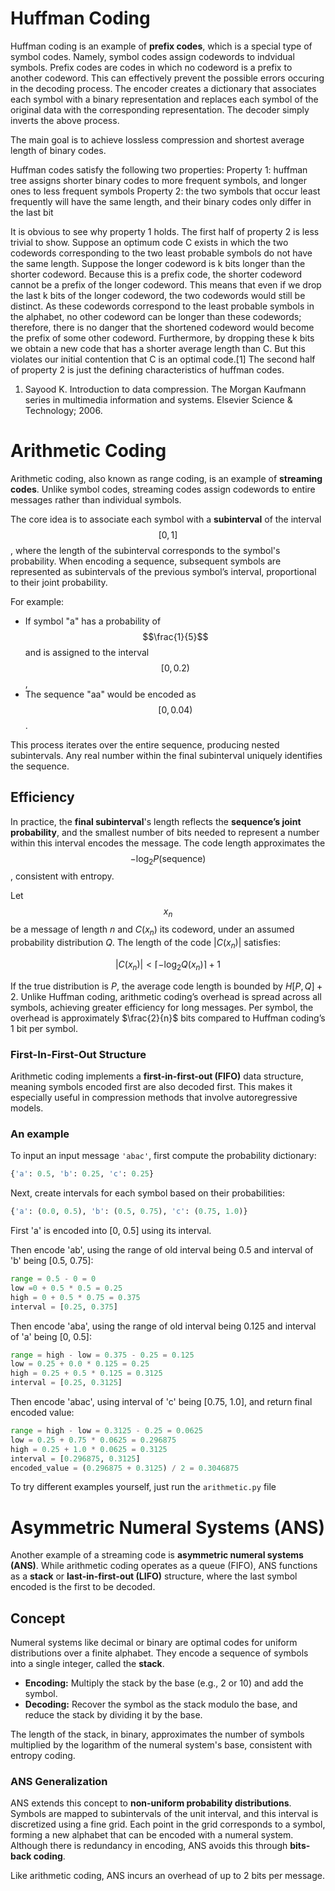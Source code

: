 # Huffman Coding

Huffman coding is an example of **prefix codes**, which is a special type of symbol codes. Namely, symbol codes assign codewords to indvidual symbols. Prefix codes are codes in which no codeword is a prefix to another codeword. This can effectively prevent the possible errors occuring in the decoding process. The encoder creates a dictionary that associates each symbol with a binary representation and replaces each symbol of the original data with the corresponding representation. The decoder simply inverts the above process.

The main goal is to achieve lossless compression and shortest average length of binary codes.

Huffman codes satisfy the following two properties:
Property 1: huffman tree assigns shorter binary codes to more frequent symbols, and longer ones to less frequent symbols
Property 2: the two symbols that occur least frequently will have the same length, and their binary codes only differ in the last bit

It is obvious to see why property 1 holds.
The first half of property 2 is less trivial to show. Suppose an optimum code C exists in which the two codewords corresponding to the two least probable symbols do not have the same length. Suppose the longer codeword is k bits longer than the shorter codeword. Because this is a prefix code, the shorter codeword cannot be a prefix of the longer codeword. This means that even if we drop the last k bits of the longer codeword, the two codewords would still be distinct. As these codewords correspond to the least probable symbols in the alphabet, no other codeword can be longer than these codewords; therefore, there is no danger that the shortened codeword would become the prefix of some other codeword. Furthermore, by dropping these k bits we obtain a new code that has a shorter average length than C. But this violates our initial contention that C is an optimal code.[1] The second half of property 2 is just the defining characteristics of huffman codes.

1.	Sayood K. Introduction to data compression. The Morgan Kaufmann series in multimedia information and systems. Elsevier Science & Technology; 2006.
 	 
# Arithmetic Coding

Arithmetic coding, also known as range coding, is an example of **streaming codes**. Unlike symbol codes, streaming codes assign codewords to entire messages rather than individual symbols. 

The core idea is to associate each symbol with a **subinterval** of the interval $$[0,1]$$, where the length of the subinterval corresponds to the symbol's probability. When encoding a sequence, subsequent symbols are represented as subintervals of the previous symbol’s interval, proportional to their joint probability.

For example:
- If symbol "a" has a probability of $$\frac{1}{5}$$ and is assigned to the interval $$[0, 0.2)$$, 
- The sequence "aa" would be encoded as $$[0, 0.04)$$.

This process iterates over the entire sequence, producing nested subintervals. Any real number within the final subinterval uniquely identifies the sequence.

## Efficiency

In practice, the **final subinterval**'s length reflects the **sequence’s joint probability**, and the smallest number of bits needed to represent a number within this interval encodes the message. The code length approximates the $$-\log_2 P(\text{sequence}) $$, consistent with entropy.

Let $$x_n$$ be a message of length $n$ and $C(x_n)$ its codeword, under an assumed probability distribution $Q$. The length of the code $|C(x_n)|$ satisfies:

$$ |C(x_n)| < \lceil -\log_2 Q(x_n) \rceil + 1 $$

If the true distribution is $P$, the average code length is bounded by $H[P,Q] + 2$. Unlike Huffman coding, arithmetic coding’s overhead is spread across all symbols, achieving greater efficiency for long messages. Per symbol, the overhead is approximately $\frac{2}{n}$ bits compared to Huffman coding’s 1 bit per symbol.

### First-In-First-Out Structure

Arithmetic coding implements a **first-in-first-out (FIFO)** data structure, meaning symbols encoded first are also decoded first. This makes it especially useful in compression methods that involve autoregressive models.

### An example

To input an input message `'abac'`, first compute the probability dictionary:

```python
{'a': 0.5, 'b': 0.25, 'c': 0.25}
```

Next, create intervals for each symbol based on their probabilities:
```python
{'a': (0.0, 0.5), 'b': (0.5, 0.75), 'c': (0.75, 1.0)}
```

First 'a' is encoded into [0, 0.5] using its interval.

Then encode 'ab', using the range of old interval being 0.5 and interval of 'b' being [0.5, 0.75]:
```python
range = 0.5 - 0 = 0
low =0 + 0.5 * 0.5 = 0.25
high = 0 + 0.5 * 0.75 = 0.375
interval = [0.25, 0.375]
```

Then encode 'aba', using the range of old interval being 0.125 and interval of 'a' being [0, 0.5]:
```python
range = high - low = 0.375 - 0.25 = 0.125
low = 0.25 + 0.0 * 0.125 = 0.25
high = 0.25 + 0.5 * 0.125 = 0.3125
interval = [0.25, 0.3125]
```

Then encode 'abac', using interval of 'c' being [0.75, 1.0], and return final encoded value:
```python
range = high - low = 0.3125 - 0.25 = 0.0625
low = 0.25 + 0.75 * 0.0625 = 0.296875
high = 0.25 + 1.0 * 0.0625 = 0.3125
interval = [0.296875, 0.3125]
encoded_value = (0.296875 + 0.3125) / 2 = 0.3046875
```

To try different examples yourself, just run the `arithmetic.py` file



# Asymmetric Numeral Systems (ANS)

Another example of a streaming code is **asymmetric numeral systems (ANS)**. While arithmetic coding operates as a queue (FIFO), ANS functions as a **stack** or **last-in-first-out (LIFO)** structure, where the last symbol encoded is the first to be decoded.

## Concept

Numeral systems like decimal or binary are optimal codes for uniform distributions over a finite alphabet. They encode a sequence of symbols into a single integer, called the **stack**. 

- **Encoding:** Multiply the stack by the base (e.g., 2 or 10) and add the symbol.
- **Decoding:** Recover the symbol as the stack modulo the base, and reduce the stack by dividing it by the base.

The length of the stack, in binary, approximates the number of symbols multiplied by the logarithm of the numeral system's base, consistent with entropy coding.

### ANS Generalization

ANS extends this concept to **non-uniform probability distributions**. Symbols are mapped to subintervals of the unit interval, and this interval is discretized using a fine grid. Each point in the grid corresponds to a symbol, forming a new alphabet that can be encoded with a numeral system. Although there is redundancy in encoding, ANS avoids this through **bits-back coding**.

Like arithmetic coding, ANS incurs an overhead of up to 2 bits per message.
